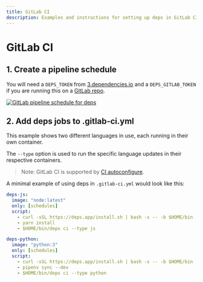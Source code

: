 ```yaml
---
title: GitLab CI
description: Examples and instructions for setting up deps in GitLab CI
---
```


# GitLab CI

## 1. Create a pipeline schedule

You will need a `DEPS_TOKEN` from [3.dependencies.io](https://3.dependencies.io) and
a `DEPS_GITLAB_TOKEN` if you are running this on a [GitLab repo](/gitlab/).

[![GitLab pipeline schedule for deps](/assets/img/screenshots/gitlab-ci-pipeline-schedule.png)](/assets/img/screenshots/gitlab-ci-pipeline-schedule.png)

## 2. Add deps jobs to .gitlab-ci.yml

This example shows two different languages in use,
each running in their own container.

The `--type` option is used to run the specific language updates in their respective containers.

> Note: GitLab CI is supported by [CI autoconfigure](/ci/#autoconfigure).

A minimal example of using deps in `.gitlab-ci.yml` would look like this:

```yaml
deps-js:
  image: "node:latest"
  only: [schedules]
  script:
    - curl -sSL https://deps.app/install.sh | bash -s -- -b $HOME/bin
    - yarn install
    - $HOME/bin/deps ci --type js

deps-python:
  image: "python:3"
  only: [schedules]
  script:
    - curl -sSL https://deps.app/install.sh | bash -s -- -b $HOME/bin
    - pipenv sync --dev
    - $HOME/bin/deps ci --type python
```
